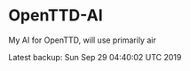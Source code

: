 # OpenTTD-AI
My AI for OpenTTD, will use primarily air

Latest backup: Sun Sep 29 04:40:02 UTC 2019
